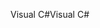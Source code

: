 <span data-ttu-id="be959-101">Visual C#</span><span class="sxs-lookup"><span data-stu-id="be959-101">Visual C#</span></span>